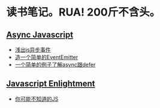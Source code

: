 # 读书笔记。RUA! 200斤不含头。

## [Async Javascript](https://github.com/n0ruSh/the-art-of-reading/blob/master/javascript/Async%20Javascript/Async%20JavaScript.pdf)

* [浅出js异步事件](https://github.com/n0ruSh/the-art-of-reading/issues/1)
* [造一个简单的EventEmitter](https://github.com/n0ruSh/the-art-of-reading/issues/2)
* [一个简单的例子了解async跟defer](https://github.com/n0ruSh/the-art-of-reading/issues/3)

## [Javascript Enlightment](https://github.com/n0ruSh/the-art-of-reading/blob/master/javascript/Javascript%20Enlightenment/JavaScript%20Enlightenment.pdf)
* [你可能不知道的JS](https://github.com/n0ruSh/the-art-of-reading/issues/4)

